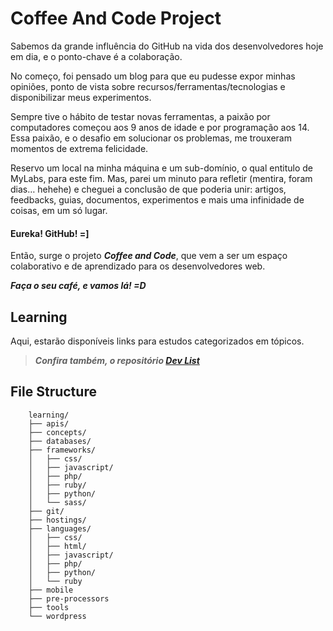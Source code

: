 # Coffee And Code Project #

Sabemos da grande influência do GitHub na vida dos desenvolvedores hoje em dia, e o ponto-chave é a colaboração. 

No começo, foi pensado um blog para que eu pudesse expor minhas opiniões, ponto de vista sobre recursos/ferramentas/tecnologias e disponibilizar meus experimentos. 

Sempre tive o hábito de testar novas ferramentas, a paixão por computadores começou aos 9 anos de idade e por programação aos 14. Essa paixão, e o desafio em solucionar os problemas, me trouxeram momentos de extrema felicidade. 

Reservo um local na minha máquina e um sub-domínio, o qual entitulo de MyLabs, para este fim. Mas, parei um minuto para refletir (mentira, foram dias… hehehe) e cheguei a conclusão de que poderia unir: artigos, feedbacks, guias, documentos, experimentos e mais uma infinidade de coisas, em um só lugar. 

#### Eureka! GitHub! =]

Então, surge o projeto ***Coffee and Code***, que vem a ser um espaço colaborativo e de aprendizado para os desenvolvedores web.

***Faça o seu café, e vamos lá! =D***

## Learning ##

Aqui, estarão disponíveis links para estudos categorizados em tópicos.

> ***Confira também, o repositório [Dev List](https://github.com/vitorbritto/dev-list)***


## File Structure ##

```
	learning/
	├── apis/
	├── concepts/
	├── databases/
	├── frameworks/
	│   ├── css/
	│   ├── javascript/
	│   ├── php/
	│   ├── ruby/
	│   ├── python/
	│   └── sass/
	├── git/
	├── hostings/
	├── languages/
	│   ├── css/
	│   ├── html/
	│   ├── javascript/
	│   ├── php/
	│   ├── python/
	│   └── ruby
	├── mobile
	├── pre-processors
	├── tools
	└── wordpress
```
